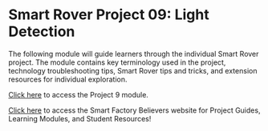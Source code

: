# Smart Rover Project 09: Light Detection
The following module will guide learners through the individual Smart Rover project. The module contains key terminology used in the project, technology troubleshooting tips, Smart Rover tips and tricks, and extension resources for individual exploration. 

[Click here](https://www.thesmartfactory.io/learning-modules/project-9-light-detection/index.html#/) to access the Project 9 module.

[Click here](https://smartfactorybelievers.deloitte.com/) to access the Smart Factory Believers website for Project Guides, Learning Modules, and Student Resources!
